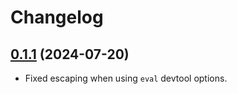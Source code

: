 # Changelog

## [0.1.1](https://github.com/birchill/inject-manifest-plugin/compare/v0.1.0...v0.1.1) (2024-07-20)

- Fixed escaping when using `eval` devtool options.
